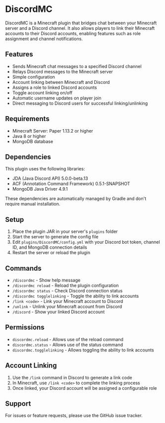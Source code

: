# DiscordMC

DiscordMC is a Minecraft plugin that bridges chat between your Minecraft server and a Discord channel. It also allows players to link their Minecraft accounts to their Discord accounts, enabling features such as role assignment and channel notifications.

## Features

- Sends Minecraft chat messages to a specified Discord channel
- Relays Discord messages to the Minecraft server
- Simple configuration
- Account linking between Minecraft and Discord
- Assigns a role to linked Discord accounts
- Toggle account linking on/off
- Automatic username updates on player join
- Direct messaging to Discord users for successful linking/unlinking

## Requirements

- Minecraft Server: Paper 1.13.2 or higher
- Java 8 or higher
- MongoDB database

## Dependencies

This plugin uses the following libraries:
- JDA (Java Discord API) 5.0.0-beta.13
- ACF (Annotation Command Framework) 0.5.1-SNAPSHOT
- MongoDB Java Driver 4.9.1

These dependencies are automatically managed by Gradle and don't require manual installation.

## Setup

1. Place the plugin JAR in your server's `plugins` folder
2. Start the server to generate the config file
3. Edit `plugins/DiscordMC/config.yml` with your Discord bot token, channel ID, and MongoDB connection details
4. Restart the server or reload the plugin

## Commands

- `/discordmc` - Show help message
- `/discordmc reload` - Reload the plugin configuration
- `/discordmc status` - Check Discord connection status
- `/discordmc togglelinking` - Toggle the ability to link accounts
- `/link <code>` - Link your Minecraft account to Discord
- `/unlink` - Unlink your Minecraft account from Discord
- `/discord` - Show your linked Discord account

## Permissions

- `discordmc.reload` - Allows use of the reload command
- `discordmc.status` - Allows use of the status command
- `discordmc.togglelinking` - Allows toggling the ability to link accounts

## Account Linking

1. Use the `/link` command in Discord to generate a link code
2. In Minecraft, use `/link <code>` to complete the linking process
3. Once linked, your Discord account will be assigned a configurable role

## Support

For issues or feature requests, please use the GitHub issue tracker.